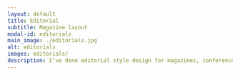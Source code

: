 ```yaml
---
layout: default
title: Editorial
subtitle: Magazine layout
modal-id: editorials
main_image: ./editorials.jpg
alt: editorials
images: editorials/
description: I’ve done editorial style design for magazines, conference programs, and event programs.
---
```


